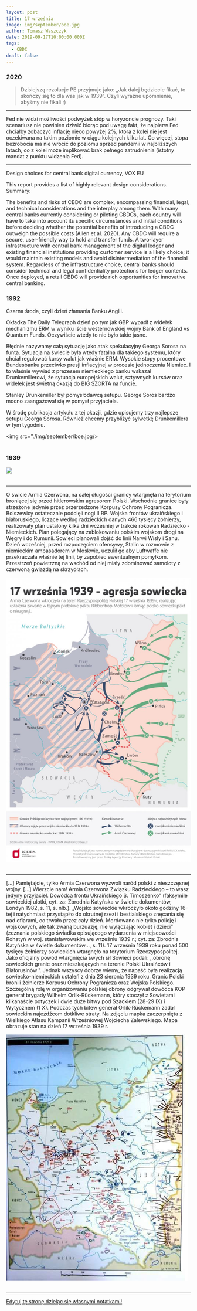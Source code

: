 ```yaml
---
layout: post
title: 17 września
image: img/september/boe.jpg
author: Tomasz Waszczyk
date: 2019-09-17T10:00:00.000Z
tags:
  - CBDC
draft: false
---
```


### 2020

> Dzisiejszą rezolucje PE przyjmuje jako: „Jak dalej będziecie fikać, to skończy się to dla was jak w 1939”. Czyli wyraźne upomnienie, abyśmy nie fikali ;)

---

Fed nie widzi możliwości podwyżek stóp w horyzoncie prognozy. Taki scenariusz nie powinien dziwić biorąc pod uwagę fakt, że najpierw Fed chciałby zobaczyć inflację nieco powyżej 2%, która z kolei nie jest oczekiwana na takim poziomie w ciągu kolejnych kilku lat. Co więcej, stopa bezrobocia ma nie wrócić do poziomu sprzed pandemii w najbliższych latach, co z kolei może implikować brak pełnego zatrudnienia (istotny mandat z punktu widzenia Fed).

---

Design choices for central bank digital currency, VOX EU

This report provides a list of highly relevant design considerations. Summary:

The benefits and risks of CBDC are complex, encompassing financial, legal, and technical considerations and the interplay among them. With many central banks currently considering or piloting CBDCs, each country will have to take into account its specific circumstances and initial conditions before deciding whether the potential benefits of introducing a CBDC outweigh the possible costs (Allen et al. 2020). Any CBDC will require a secure, user-friendly way to hold and transfer funds. A two-layer infrastructure with central bank management of the digital ledger and existing financial institutions providing customer service is a likely choice; it would maintain existing models and avoid disintermediation of the financial system. Regardless of the infrastructure choice, central banks should consider technical and legal confidentiality protections for ledger contents. Once deployed, a retail CBDC will provide rich opportunities for innovative central banking.

### 1992

Czarna środa, czyli dzień złamania Banku Anglii.

Okładka The Daily Telegraph dzień po tym jak GBP wypadł z widełek mechanizmu ERM w wyniku iście westernowskiej wojny Bank of England vs Quantum Funds. Oczywiście wtedy to nie było takie jasne.

Błędnie nazywamy całą sytuację jako atak spekulacyjny Georga Sorosa na funta. Sytuacja na świecie była wtedy fatalna dla takiego systemu, który chciał regulować kursy walut jak właśnie ERM. Wysokie stopy procentowe Bundesbanku przeciwko presji inflacyjnej w procesie jednoczenia Niemiec. I to właśnie wywiad z prezesem niemieckiego banku wskazał Drunkemillerowi, że sytuacja europejskich walut, sztywnych kursów oraz widełek jest świetną okazją do BIG SZORTA na funcie.

Stanley Drunkemiller był pomysłodawcą setupu. George Soros bardzo mocno zaangażował się w pomysł przyjaciela.

W środę publikacja artykułu z tej okazji, gdzie opisujemy trzy najlepsze setupu Georga Sorosa. Również chcemy przybliżyć sylwetkę Drunkemillera w tym tygodniu.

<img src="./img/september/boe.jpg/><br><br>

### 1939

<img src="./img/september/deportacje.jpg"><br><br>

---

O świcie Armia Czerwona, na całej długości granicy wtargnęła na terytorium broniącej się przed hitlerowskim agresorem Polski. Wschodnie granice były strzeżone jedynie przez przerzedzone Korpusy Ochrony Pogranicza. Bolszewicy ostatecznie podcięli nogi II RP. Wojska frontów ukraińskiego i białoruskiego, liczące według radzieckich danych 466 tysięcy żołnierzy, realizowały plan ustalony kilka dni wcześniej w trakcie rokowań Radziecko - Niemieckich. Plan polegający na zablokowaniu polskim wojskom drogi na Węgry i do Rumunii. Sowieci planowali dojść do linii Narwi Wisły i Sanu. Dzień wcześniej, przed rozpoczęciem ofensywy, Stalin w rozmowie z niemieckim ambasadorem w Moskwie, uczulił go aby Luftwaffe nie przekraczała właśnie tej linii, by zapobiec ewentualnym pomyłkom. Przestrzeń powietrzną na wschód od niej miały zdominować samoloty z czerwoną gwiazdą na skrzydłach.

<img src="./img/september/rosjapomaga.jpg"><br><br>

---

[…] Pamiętajcie, tylko Armia Czerwona wyzwoli naród polski z nieszczęsnej wojny. […] Wierzcie nam! Armia Czerwona Związku Radzieckiego – to wasz jedyny przyjaciel. Dowódca frontu Ukraińskiego S. Timoszenko”
(faksymile sowieckiej ulotki, cyt. za: Zbrodnia Katyńska w świetle dokumentów, Londyn 1982, s. 11, s. nlb.).
 „Wojsko sowieckie wkroczyło około godziny 16-tej i natychmiast przystąpiło do okrutnej rzezi i bestialskiego znęcania się nad ofiarami, co trwało przez cały dzień. Mordowano nie tylko policję i wojskowych, ale tak zwaną burżuazję, nie wyłączając kobiet i dzieci”
(zeznania polskiego świadka opisującego wydarzenia w miejscowości Rohatyń w woj. stanisławowskim we wrześniu 1939 r.; cyt. za: Zbrodnia Katyńska w świetle dokumentów..., s. 11).
17 września 1939 roku ponad 500 tysięcy żołnierzy sowieckich wtargnęło na terytorium Rzeczypospolitej. Jako oficjalny powód wtargnięcia swych sił Sowieci podali: ,,obronę sowieckich granic oraz mieszkających na terenie Polski Ukraińców i Białorusinów''.
Jednak wszyscy dobrze wiemy, że napaść była realizacją sowiecko-niemieckich ustaleń z dnia 23 sierpnia 1939 roku.
Granic Polski bronili żołnierze Korpusu Ochrony Pogranicza oraz Wojska Polskiego. Szczególną rolę w organizowaniu polskiej obrony odgrywał dowódca KOP generał brygady Wilhelm Orlik-Rückemann, który stoczył z Sowietami kilkanaście potyczek i dwie duże bitwy pod Szackiem (28-29 IX) i Wytycznem (1 X). Podczas tych bitew generał Orlik-Rückemann zadał sowieckim najeźdźcom dotkliwe straty.
Na zdjęciu mapka zaczerpnięta z Wielkiego Atlasu Kampanii Wrześniowej Wojciecha Zalewskiego. Mapa obrazuje stan na dzień 17 września 1939 r.

<img src="./img/september/wierzcienam.jpg"><br><br>

---

<a href="https://github.com/TomaszWaszczyk/historia.waszczyk.com/edit/master/src/content/september-17.md" target="_blank">Edytuj tę stronę dzieląc się własnymi notatkami!</a>

